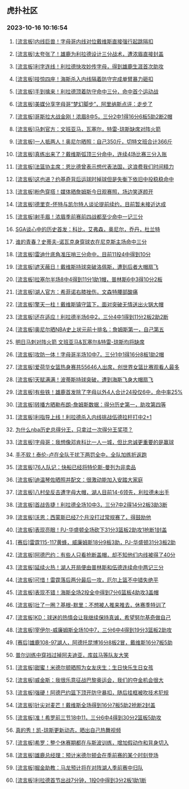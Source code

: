 ## 虎扑社区 
### 2023-10-16 10:16:54

1. [[流言板]内线巨兽！字母哥内线对位戴维斯直接强行起跳隔扣](https://bbs.hupu.com/62496755.html)

2. [[流言板]太夸张了！雄鹿为利拉德设计三分战术，遭浓眉直接封盖](https://bbs.hupu.com/62497151.html)

3. [[流言板]利字连线！利拉德快攻妙传字母，得到雄鹿生涯首次助攻](https://bbs.hupu.com/62496827.html)

4. [[流言板]技惊四座！海斯杀入内线隔着防守完成单臂暴力砸扣](https://bbs.hupu.com/62497577.html)

5. [[流言板]手到擒来！利拉德顶着防守命中三分，命中首个运动战](https://bbs.hupu.com/62497034.html)

6. [[流言板]美媒分享字母哥“梦幻脚步”，阿里纳斯点评：走步了](https://bbs.hupu.com/62497660.html)

7. [[流言板]哥斯拉大战金刚！浓眉8中5，三分2中1得16分6板5助2断2帽](https://bbs.hupu.com/62497195.html)

8. [[流言板]马刺官方：文班亚马，瓦塞尔，特雷-琼斯缺席对阵火箭](https://bbs.hupu.com/62496687.html)

9. [[流言板]一人抵两人！奥尼尔晒照：自己350斤，切特文班合计366斤](https://bbs.hupu.com/62497982.html)

10. [[流言板]真练出来了？戴维斯弧顶三分命中，连续4场比赛三分入账](https://bbs.hupu.com/62496998.html)

11. [[流言板]法篮协主席：恩比德曾表示想代表法国，这浪费我们时间精力](https://bbs.hupu.com/62496507.html)

12. [[流言板]这也进？约基奇背后运球时掉球但是失衡下依旧中投稳稳命中](https://bbs.hupu.com/62497897.html)

13. [[流言板]粉色穿搭！媒体晒詹姆斯今日观赛照，场边笑逐颜开](https://bbs.hupu.com/62497672.html)

14. [[流言板]德里克-怀特与凯尔特人谈论提前续约，目前暂未接近达成](https://bbs.hupu.com/62497596.html)

15. [[流言板]射手眉！浓眉季前赛前四战都至少命中一记三分](https://bbs.hupu.com/62497091.html)

16. [SGA谈心中的历史首发：科比，艾弗森，奥尼尔，乔丹，杜兰特](https://bbs.hupu.com/62496614.html)

17. [谁的青春？史蒂夫-诺瓦克身穿球衣在尼克斯主场命中三分](https://bbs.hupu.com/62497443.html)

18. [[流言板]雷迪什底角准压哨三分命中，目前11投4中得到10分](https://bbs.hupu.com/62497661.html)

19. [[流言板]遮天蔽日！戴维斯持球突破洛佩斯，遭到后者大帽扇飞](https://bbs.hupu.com/62496852.html)

20. [[流言板]拉塞尔半场8中4得到11分1助1帽，普林斯6中3得10分2板](https://bbs.hupu.com/62497245.html)

21. [[流言板]湖人官方：希菲诺右膝挫伤，文森特腰部酸痛](https://bbs.hupu.com/62497118.html)

22. [[流言板]擎天一柱！戴维斯镇守篮下，面对突破无情送出火锅大帽](https://bbs.hupu.com/62497063.html)

23. [[流言板]还在适应！利拉德半场6中2，三分4中1得到11分2板2助2断](https://bbs.hupu.com/62497219.html)

24. [[流言板]奥尼尔晒NBA史上状元前十排名：詹姆斯第一，自己第五](https://bbs.hupu.com/62496514.html)

25. [明日马刺对阵火箭 文班亚马&瓦塞尔&特雷-琼斯均将缺席](https://bbs.hupu.com/62496698.html)

26. [[流言板]攻防一体！字母哥半场10中7，三分1中1得16分8板1助2帽](https://bbs.hupu.com/62497184.html)

27. [[流言板]爱荷华女篮热身赛共55646人出席，创世界女篮比赛观看人最多](https://bbs.hupu.com/62496881.html)

28. [[流言板]天赋满满！波蒂斯持球突破，遭到海斯飞身大帽扇飞](https://bbs.hupu.com/62496976.html)

29. [[流言板]有些铁！雄鹿首发除了字母以外4人合计24投仅6中，命中率25%](https://bbs.hupu.com/62497255.html)

30. [[流言板]转播方晒勒布朗-詹姆斯数据：得分历史第一，助攻第四等](https://bbs.hupu.com/62498089.html)

31. [[流言板]利指导上线！利拉德杀入内线挑战伍德拉杆打中2+1](https://bbs.hupu.com/62497171.html)

32. [为什么nba历史总得分王，只拿过一次得分王奖项？](https://bbs.hupu.com/62496902.html)

33. [[流言板]字母哥：我想像邓肯科比一人一城，但比忠诚更重要的是赢球](https://bbs.hupu.com/62495554.html)

34. [手不软！泰伦-卢在全队干扰下两罚全中，全队加练折返跑](https://bbs.hupu.com/62495033.html)

35. [[流言板]76人队记：快船已经将特伦斯-曼列为非卖品](https://bbs.hupu.com/62494886.html)

36. [[流言板]迪温琴佐晒照并配文：很激动能加入安踏大家庭](https://bbs.hupu.com/62497921.html)

37. [[流言板]八村垒反击遭字母大帽，湖人目前14-6领先，利拉德未出手](https://bbs.hupu.com/62496773.html)

38. [[流言板]首战告捷！利拉德全场10中3，三分7中2得14分2板3助3断](https://bbs.hupu.com/62498151.html)

39. [[流言板]沃恩：西蒙斯已经7个月没打过常规赛了，得鼓励他](https://bbs.hupu.com/62497407.html)

40. [[流言板]表现亮眼！PJ-华盛顿全场砍下31分3篮板2助攻1抢断1封盖](https://bbs.hupu.com/62496785.html)

41. [[赛后]雷霆115-117黄蜂，威廉姆斯18分9板3助，PJ-华盛顿31分3板2助](https://bbs.hupu.com/62496767.html)

42. [[流言板]阿德巴约：有些人只看抢断盖帽，却不知他们内线被得了40分](https://bbs.hupu.com/62498176.html)

43. [[流言板]延续火热！湖人开局便由普林斯和伍德连续命中两记三分](https://bbs.hupu.com/62496726.html)

44. [[流言板]可惜！雷霆落后两分最后一攻，厄尔上篮不中错失绝平](https://bbs.hupu.com/62496778.html)

45. [[流言板]表现不错！海斯全场2投全中得到7分6篮板4助攻3盖帽](https://bbs.hupu.com/62498147.html)

46. [[流言板]壮了一圈？基根-默里：不想被人推来推去，休赛季特训了](https://bbs.hupu.com/62497493.html)

47. [[流言板]KD：球迷的热情会让我继续保持真诚，希望努尔基奇做自己](https://bbs.hupu.com/62496753.html)

48. [[流言板]宰伊尔-威廉姆斯全场10中7，三分6中4得到19分3篮板2助攻](https://bbs.hupu.com/62497448.html)

49. [[赛后]雄鹿108-97湖人，阿德托昆博16分8板2冒，戴维斯16分7板5助](https://bbs.hupu.com/62498115.html)

50. [普尔训练中穿裆过掉阿夫迪亚，库兹马等队友大笑](https://bbs.hupu.com/62497803.html)

51. [[流言板]甜蜜！米德尔顿晒照为女友庆生：生日快乐生日女孩](https://bbs.hupu.com/62498074.html)

52. [[流言板]威金斯：我很乐意征战巴黎奥运会，我们的夺金机会很大](https://bbs.hupu.com/62495713.html)

53. [[流言板]强硬！阿德巴约篮下顶开防守暴扣，随后挂框被吹技术犯规](https://bbs.hupu.com/62496900.html)

54. [[流言板]针尖对麦芒！戴维斯全场得到16分7板5助2抢断2封盖](https://bbs.hupu.com/62498135.html)

55. [[流言板]准！希罗前三节18中11，三分6中4得到30分2篮板5助攻](https://bbs.hupu.com/62497057.html)

56. [真的秀！凯-琼斯更新动态，晒出自己热舞视频](https://bbs.hupu.com/62495749.html)

57. [[流言板]希罗：整个休赛期都在与斯波训练，增加假动作和背身切入](https://bbs.hupu.com/62497700.html)

58. [[流言板]雄鹿总经理：预计米德尔顿会在季前赛的某个时刻登场](https://bbs.hupu.com/62497488.html)

59. [[流言板]掘金助教：马龙预计将在对阵湖人季前赛中归队](https://bbs.hupu.com/62497068.html)

60. [[流言板]利拉德首节出战7分钟，1投0中得到3分2板1助1断](https://bbs.hupu.com/62496931.html)

